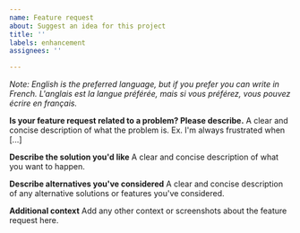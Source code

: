 ```yaml
---
name: Feature request
about: Suggest an idea for this project
title: ''
labels: enhancement
assignees: ''

---
```


*Note: English is the preferred language, but if you prefer you can write in French.
L'anglais est la langue préférée, mais si vous préférez, vous pouvez écrire en français.*

**Is your feature request related to a problem? Please describe.**
A clear and concise description of what the problem is. Ex. I'm always frustrated when [...]

**Describe the solution you'd like**
A clear and concise description of what you want to happen.

**Describe alternatives you've considered**
A clear and concise description of any alternative solutions or features you've considered.

**Additional context**
Add any other context or screenshots about the feature request here.
